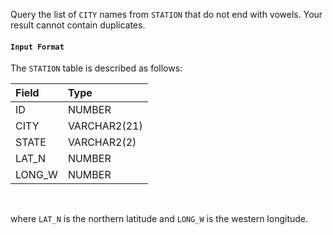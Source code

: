 Query the list of `CITY` names from `STATION` that do not end with vowels. Your result cannot contain duplicates.

#### `Input Format`

The `STATION` table is described as follows:

|Field|Type|
|:--|:--|
|ID|NUMBER|
|CITY|VARCHAR2(21)|
|STATE|VARCHAR2(2)|
|LAT_N|NUMBER|
|LONG_W|NUMBER|
<br>

where `LAT_N` is the northern latitude and `LONG_W` is the western longitude.